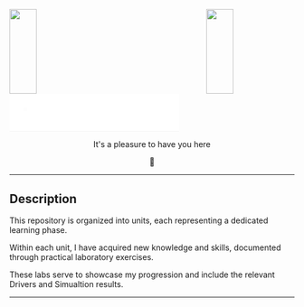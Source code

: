 <img align="left" src="https://user-images.githubusercontent.com/65187002/144930161-2f783401-8d27-4fdf-a2f7-cc0ba32f1f1f.gif" width="31%" height="150" style="display:inline;"><img align="right" src="https://user-images.githubusercontent.com/65187002/144930161-2f783401-8d27-4fdf-a2f7-cc0ba32f1f1f.gif" width="31%" height="150" style="display:inline;">




<img align="center" alt="Coding" width="300" src="https://github.com/mgtera200/Master-Embedded-System/blob/main/%5BUnit.4.2%5D%20System.Architecting/gif2.gif" style="display:inline;">



<p align="center">It's a pleasure to have you here</p>


<p align="center">👋</p>








---

## Description

This repository is organized into units, each representing a dedicated learning phase.

Within each unit, I have acquired new knowledge and skills, documented through practical laboratory exercises.

These labs serve to showcase my progression and include the relevant Drivers and Simualtion results.

---